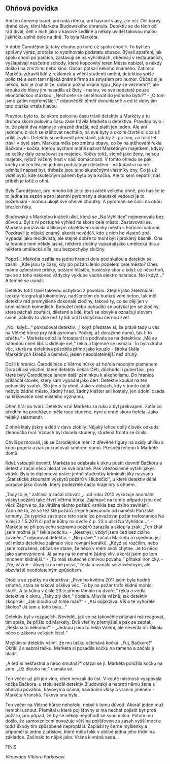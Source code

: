 ## Ohňová povídka

Ani ten červený baret, ani rudá rtěnka, ani havraní vlasy, ale oči. Oči barvy drahé kávy, těmi Markéta Bludowského uhranula. Detektiv se do těch očí rád díval, četl v nich jako v kávové sedlině a někdy uviděl takovou malou jiskřičku uplně dole na dně. To byla Markéta.

V době Čarodějnic (a taky dlouho po tom) už spolu chodili. To byl ten správný výraz, protože to vystihovalo podstatu situace. Bývali spatřeni, jak spolu chodí po parcích, zastavují se na vyhlídkách, obědvají v restauracích, vyšlapávají nesčetné schody, které kopcovitý terén Města nabízel, a někdy došlo i na zmrzlinu nebo kino. Občas potkali někoho známého. Zatímco Markétu zdravili lidé z reklamek a věční studenti umění, detektiva spíše policisté a sem tam nějaká známá firma se smyslem pro humor. Občas si je někdo, kdo je znal blíže, dobíral poznámkami typu „Kdy se vezmete?“, ale brouka do hlavy jim nasadila až Bety - malou, ve své podstatě pouze ekonomickou otázkou: „Nechcete se sestěhovat do jednoho bytu?“ - „O tom jsme zatím nepřemýšleli,“ odpověděli téměř dvouhlasně a od té doby jim tato otázka vrtala hlavou.

Pravdou bylo to, že skoro polovinu času trávil detektiv u Markéty a tu druhou skoro polovinu času zase trávila Markéta u detektiva. Pravdou bylo i to, že platit dva nájmy je výrazně dražší, než platit jen jeden. Ale ani jednomu z nich se stěhovat nechtělo, na své byty a okolní čtvrtě si oba už příliš zvykli. Detektiv si nedovedl představit, jak by žil po tom, co tolik let trávil v bytě sám. Markéta měla pro změnu obavy, co by na stěhování řekla Bačkora - kočka, kterou bychom mohli nazvat Markétiným majetkem, kdyby se kočky daly označovat za majetek. Kočky totiž, stejně jako ženy, nejsou majetek, nýbrž vážený host v naší domácnosti. V tomto ohledu se pak kočky od žen liší jen jedním podstatným detailem - na katastru na ně odmítají napsat byt, třebaže jsou jeho skutečnými vlastníky ony. Co já už viděl bytů, kde skutečným pánem bytu byla kočka. Ale to sem nepatří, náš příběh je totiž o ohni.

Byly Čarodějnice, pro mnoho lidí je to jen svátek velkého ohně, pro hasiče je to jedna ze sezón a pro latentní pyromany a skautské vedoucí je to požehnání - mohou ukojit své ohnivé choutky. A pyromani se činili na obou březích řeky.

Bludowský s Markétou kráčeli ulicí, která se „Na Vyhlídce“ nejmenovala bez důvodu. Byl z ní postupně výhled na skoro celé město. Zastavovali se. Markéta pořizovala dálkovým objektivem snímky města s hořícími vatrami. Pozdravil je nějaký známý, akorát nevěděli, kdo z nich ho vlastně zná. Vypadal jako recidivista, ale stejně dobře to mohl být i prokletý básník. Ona ta hranice není někdy jasná, některé zločiny vypadají jako umělecká díla a některá umělecká díla jsou bezpochyby zločiny.

Popošli. Markéta ostřila na jednu hranici dole pod skálou a detektiv se zasnil: „Kde jsou ty časy, kdy po požáru lehlo popelem celé město? Dnes máme azbestové příčky, požární hlásiče, hasičský sbor a když už něco hoří, tak se z toho nakonec vždycky vyklube vadná elektroinstalace. No i když…“ A temně se usmál.

Detektiv totiž trpěl takovou úchylkou z povolání. Stejně jako železničáři leckdy fotografují lokomotivy, nadšencům do bunkrů voní beton, tak měl detektiv rád promyšlené dokonalé zločiny, takové ty, co se dějí jen v kriminálních komediích. Bohužel (nebo bohudík) se potýkal jen se zločiny, které páchali zoufalci, diletanti a lidé, kteří se obvykle označují slovem svině, ačkoliv to více než ty lidi uráží dotyčnou černou zvěř.

„No i když…“ pokračoval detektiv. „I když představ si, že právě tady u vás na Větrné hůrce prý řádí pyroman. Počkej, až dorazíme domů, tak ti to přečtu.“ - Markéta odložila fotoaparát a podívala se na detektiva: „Mě se náhodou oheň líbí. Uklidňuje mě,“ řekla a tajemně se usmála. To byla druhá věc, která na detektiva působila přímo jako kouzlo - široká škála Markétiných šklebů a úsměvů, jeden neodolatelnější než druhý.

Došli k hranici. Čarodějnice z Větrné hůrky už hořela mocným plamenem. Dorazili asi všichni, které detektiv čekal: Děti, důchodci i puberťáci, pro které byly Čarodějnice jenom další záminkou k alkoholismu. Do hranice přikládal člověk, který sám vypadal jako čert. Detektiv koukal na ten pohanský svátek. Šlo jen o ty ohně. Jako v dobách, kdy v tomto údolí nebylo žádné město, žádný hrad, žádný klášter ani kostely, jen údolní osada na křižovatce cest místního významu.

Oheň hřál do tváří. Detektiv vzal Markétu za ruku a byl překvapen. Zatímco předtím na procházce měla ruce studené, nyní u ohně skoro hořela. Jako nějaký salamandr.

Z ohně lítaly jiskry a děti v davu zlobily. Nějaký lehce opilý člověk odkudsi zlehoučka řval. Vzduch byl docela studený, studená fronta se činila.

Chvíli pozorovali, jak se čarodějnice mění z dřevěné figury na oxidy uhlíku a kupu popela a pak pokračovali směrem domů. Přesněji řečeno k Markétě domů.

Když vstoupili dovnitř, Markéta se odebrala k oknu pustit dovnitř Bačkoru a detektiv začal něco hledat ve své brašně. Pak vítězoslavně vytáhl jakýsi výtisk. Byla to diplomová práce jedné studentky kriminalistiky nazvaná „Statistické zkoumání výskytů požárů v Hlubočici“, u které detektiv dělal poradce jako člověk, který podezřele často hraje hry s ohněm.

„Tady to je,“ zahlásil a začal citovat: „…od roku 2010 vykazuje anomální výskyt požárů také čtvrť Větrná hůrka. Zajímavé na tomto případu jsou dvě věci: Zaprvé to, že většina těchto požárů vznikla bez cizího zavinění. Zadruhé to, že se těžiště požárů zřejmě přesunulo od náměstí Pařížské komuny. Za typické zástupce této série lze považovat požár trafostanice Na Vinici z 1.5.2011 či požár kůlny na dvoře č.p. 23 v ulici Na Vyhlídce…“ - Markéta se při poslechu seznamu požárů zarazila a sklopila zrak. „Ten žhář jsem možná já,“ řekla potichu. - „Nesmysl, vždyť jsem četl bez cizího zavinění,“ odporoval detektiv. - „No právě,“ začala Markéta a najednou její oči místo detektiva zajímalo více rovnání korálků. „Když se rozčílím, nebo jsem rozrušená, občas se stane, že něco v mém okolí chytne. Je to něco jako samovznícení. Já sama na to nemám žádný vliv, akorát jsem po tom mnohem klidnější.“ - „To máš skutečně ohnivou povahu,“ přitakal ironicky. - „Ne, vážně - dávej si na mě pozor,“ řekla a usmála se zlověstným, ale obzvláště neodolatelným způsobem.

Otočila se zpátky na detektiva: „Prvního května 2011 jsem byla hodně smutná, stala se taková ošklivá věc. To by na požár trafa klidně mohlo stačit. A ta kůlna v čísle 23 je přímo támhle na dvoře,“ řekla a vedla detektiva k oknu. „Taky zlý den,“ dodala. Mluvila vážně, tak detektiv zkoprněl: „Jak dlouho už tohle máš?“ - „Asi odjakživa. Víš o té vyhořelé školce? Já tam u toho byla…“

Detektiv byl v rozpacích. Nevěděl, jak se na takovéhle přiznání má reagovat, tím spíše, že přišlo od Markéty. Dvě vteřiny přemýšlel a pak se zeptal: „Řekla si to někomu?“ - „Jednou jsem to řekla Valérii, ale nevěřila mi. Říkala něco o zákonu velkých čísel.“

Mezitím si detektiv všiml, že mu tašku očichává kočka. „Fuj, Bačkoro!“ Okřikl jí a sebral tašku. Markéta si posadila kočku na rameno a začala ji hladit.

„A teď si nešťastná a nebo smutná?“ otázal se jí. Markéta položila kočku na zem: „Už dlouho ne,“ usmála se.

Ten večer už pili jen víno, oheň nevzali do úst. V koutě místnosti vyspávala kočka Bačkora, u stolu seděl detektiv Bludowský a naproti němu žena s ohnivou povahou, kávovýma očima, havraními vlasy a vraním jménem - Markéta Vranská. Taková ona byla.

Ten večer na Větrné hůrce nehořelo, nebyl k tomu důvod. Akorát jeden muž nemohl usnout. Přemítal u které pojišťovny si má nechat pojistit byt proti požáru, pro případ, že by se někdy nepohodl se svou milou. Potom mu došlo, že samovznícení považuje většina pojišťoven za zásah vyšší moci a tudíž škody tím způsobené neproplácí. Zaplašil ty černé myšlenky a připoměl si jedno z přísloví, které měla tolik v oblibě jedna jeho třídní na základce. Začínalo to nějak jako: Vrána k vráně sedá…

FINIS

*Věnováno Viktoru Farkasovi.* 
